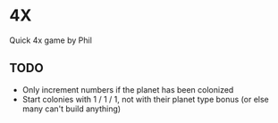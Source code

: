 4X
==

Quick 4x game by Phil


TODO
----

* Only increment numbers if the planet has been colonized
* Start colonies with 1 / 1 / 1, not with their planet type bonus (or else many can't build anything)
